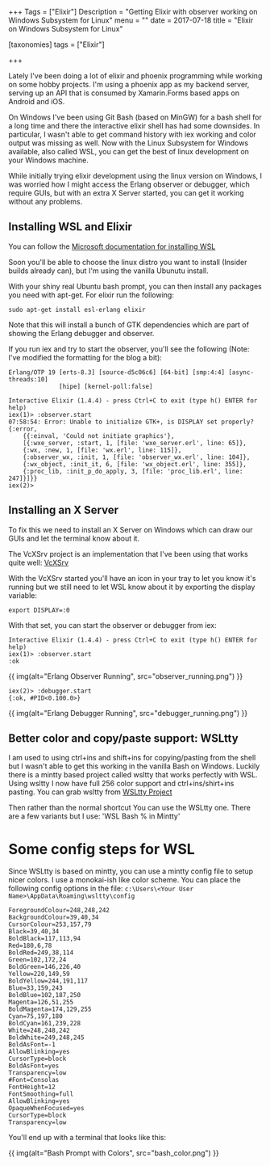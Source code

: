 +++
Tags = ["Elixir"]
Description = "Getting Elixir with observer working on Windows Subsystem for Linux"
menu = ""
date = 2017-07-18
title = "Elixir on Windows Subsystem for Linux"

[taxonomies]
tags = ["Elixir"]

+++

Lately I've been doing a lot of elixir and phoenix programming while working on some hobby projects.  I'm using a phoenix app as my backend server, serving up an API that is consumed by Xamarin.Forms based apps on Android and iOS.

On Windows I've been using Git Bash (based on MinGW) for a bash shell for a long time and there the interactive elixir shell has had some downsides.  In particular, I wasn't able to get command history with iex working and color output was missing as well.  Now with the Linux Subsystem for Windows available, also called WSL, you can get the best of linux development on your Windows machine.  

While initially trying elixir development using the linux version on Windows, I was worried how I might access the Erlang observer or debugger, which require GUIs, but with an extra X Server started, you can get it working without any problems.

## Installing WSL and Elixir

You can follow the [Microsoft documentation for installing WSL](https://msdn.microsoft.com/en-us/commandline/wsl/install_guide)

Soon you'll be able to choose the linux distro you want to install (Insider builds already can), but I'm using the vanilla Ubunutu install.

With your shiny real Ubuntu bash prompt, you can then install any packages you need with apt-get.  For elixir run the following:

    sudo apt-get install esl-erlang elixir

Note that this will install a bunch of GTK dependencies which are part of showing the Erlang debugger and observer.

If you run iex and try to start the observer, you'll see the following (Note: I've modified the formatting for the blog a bit):

    Erlang/OTP 19 [erts-8.3] [source-d5c06c6] [64-bit] [smp:4:4] [async-threads:10] 
                  [hipe] [kernel-poll:false]

    Interactive Elixir (1.4.4) - press Ctrl+C to exit (type h() ENTER for help)
    iex(1)> :observer.start
    07:58:54: Error: Unable to initialize GTK+, is DISPLAY set properly?
    {:error,
        {{:einval, 'Could not initiate graphics'},
        [{:wxe_server, :start, 1, [file: 'wxe_server.erl', line: 65]},
        {:wx, :new, 1, [file: 'wx.erl', line: 115]},
        {:observer_wx, :init, 1, [file: 'observer_wx.erl', line: 104]},
        {:wx_object, :init_it, 6, [file: 'wx_object.erl', line: 355]},
        {:proc_lib, :init_p_do_apply, 3, [file: 'proc_lib.erl', line: 247]}]}}
    iex(2)>

## Installing an X Server
To fix this we need to install an X Server on Windows which can draw our GUIs and let the terminal know about it.

The VcXSrv project is an implementation that I've been using that works quite well: [VcXSrv](https://sourceforge.net/projects/vcxsrv/)

With the VcXSrv started you'll have an icon in your tray to let you know it's running but we still need to let WSL know about it by exporting the display variable:

    export DISPLAY=:0

With that set, you can start the observer or debugger from iex:

    Interactive Elixir (1.4.4) - press Ctrl+C to exit (type h() ENTER for help)
    iex(1)> :observer.start
    :ok

{{ img(alt="Erlang Observer Running", src="observer_running.png") }}

    iex(2)> :debugger.start
    {:ok, #PID<0.100.0>}

{{ img(alt="Erlang Debugger Running", src="debugger_running.png") }}

## Better color and copy/paste support: WSLtty
I am used to using ctrl+ins and shift+ins for copying/pasting from the shell but I wasn't able to get this working in the vanilla Bash on Windows.  Luckily there is a mintty based project called wsltty that works perfectly with WSL.  Using wsltty I now have full 256 color support and ctrl+ins/shirt+ins pasting.  You can grab wsltty from
[WSLtty Project](https://github.com/mintty/wsltty)

Then rather than the normal shortcut You can use the WSLtty one.  There are a few variants but I use: 'WSL Bash % in Mintty'

# Some config steps for WSL
Since WSLtty is based on mintty, you can use a mintty config file to setup nicer colors.  I use a monokai-ish like color scheme.  You can place the following config options in the file: `c:\Users\<Your User Name>\AppData\Roaming\wsltty\config`

    ForegroundColour=248,248,242
    BackgroundColour=39,40,34
    CursorColour=253,157,79
    Black=39,40,34
    BoldBlack=117,113,94
    Red=180,6,78
    BoldRed=249,38,114
    Green=102,172,24
    BoldGreen=146,226,40
    Yellow=220,149,59
    BoldYellow=244,191,117
    Blue=33,159,243
    BoldBlue=102,187,250
    Magenta=126,51,255
    BoldMagenta=174,129,255
    Cyan=75,197,180
    BoldCyan=161,239,228
    White=248,248,242
    BoldWhite=249,248,245
    BoldAsFont=-1
    AllowBlinking=yes
    CursorType=block
    BoldAsFont=yes
    Transparency=low
    #Font=Consolas
    FontHeight=12
    FontSmoothing=full
    AllowBlinking=yes
    OpaqueWhenFocused=yes
    CursorType=block
    Transparency=low 

You'll end up with a terminal that looks like this:

{{ img(alt="Bash Prompt with Colors", src="bash_color.png") }}

<div id="commento"></div>
<script src="https://cdn.commento.io/js/commento.js"></script>
